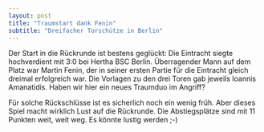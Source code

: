 ```yaml
---
layout: post
title: "Traumstart dank Fenin"
subtitle: "Dreifacher Torschütze in Berlin"
---
```


Der Start in die Rückrunde ist bestens geglückt: Die Eintracht siegte hochverdient mit 3:0 bei Hertha BSC Berlin. Überragender Mann auf dem Platz war Martin Fenin, der in seiner ersten Partie für die Eintracht gleich dreimal erfolgreich war. Die Vorlagen zu den drei Toren gab jeweils Ioannis Amanatidis. Haben wir hier ein neues Traumduo im Angriff? 

Für solche Rückschlüsse ist es sicherlich noch ein wenig früh. Aber dieses Spiel macht wirklich Lust auf die Rückrunde. Die Abstiegsplätze sind mit 11 Punkten weit, weit weg. Es könnte lustig werden ;-)
